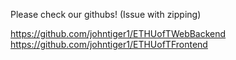 Please check our githubs! (Issue with zipping)

https://github.com/johntiger1/ETHUofTWebBackend
https://github.com/johntiger1/ETHUofTFrontend

